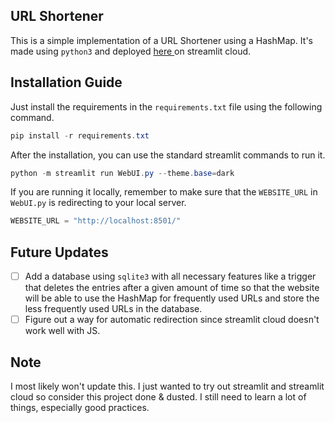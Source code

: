 ## URL Shortener

This is a simple implementation of a URL Shortener using a HashMap. It's made using `python3` and deployed [here ](https://kb-url.streamlit.app/ "URL Shortener")on streamlit cloud.

## Installation Guide

Just install the requirements in the `requirements.txt` file using the following command.

```powershell
pip install -r requirements.txt
```

After the installation, you can use the standard streamlit commands to run it.

```powershell
python -m streamlit run WebUI.py --theme.base=dark
```

If you are running it locally, remember to make sure that the `WEBSITE_URL` in `WebUI.py` is redirecting to your local server.

```python
WEBSITE_URL = "http://localhost:8501/"
```

## Future Updates

* [ ] Add a database using `sqlite3` with all necessary features like a trigger that deletes the entries after a given amount of time so that the website will be able to use the HashMap for frequently used URLs and store the less frequently used URLs in the database.
* [ ] Figure out a way for automatic redirection since streamlit cloud doesn't work well with JS.

## Note

I most likely won't update this. I just wanted to try out streamlit and streamlit cloud so consider this project done & dusted. I still need to learn a lot of things, especially good practices.
